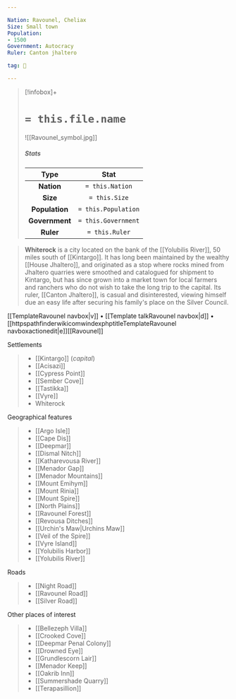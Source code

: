 ```yaml
---

Nation: Ravounel, Cheliax
Size: Small town
Population:
- 1500
Government: Autocracy
Ruler: Canton jhaltero

tag: 🌃

---
```


> [!infobox]+
> #  `= this.file.name`
> ![[Ravounel_symbol.jpg]]
> ##### Stats
> Type | Stat |
> :---:|:---:|
> **Nation** | `= this.Nation` |
> **Size** | `= this.Size` |
> **Population** | `= this.Population` |
> **Government** | `= this.Government` |
> **Ruler** | `= this.Ruler` |



> **Whiterock** is a city located on the bank of the [[Yolubilis River]], 50 miles south of [[Kintargo]]. It has long been maintained by the wealthy [[House Jhaltero]], and originated as a stop where rocks mined from Jhaltero quarries were smoothed and catalogued for shipment to Kintargo, but has since grown into a market town for local farmers and ranchers who do not wish to take the long trip to the capital. Its ruler, [[Canton Jhaltero]], is casual and disinterested, viewing himself due an easy life after securing his family's place on the Silver Council.



[[TemplateRavounel navbox|v]] • [[Template talkRavounel navbox|d]] • [[httpspathfinderwikicomwindexphptitleTemplateRavounel navboxactionedit|e]][[Ravounel]] 

 

Settlements 


> - [[Kintargo]] (*capital*)
> - [[Acisazi]]
> - [[Cypress Point]]
> - [[Sember Cove]]
> - [[Tastikka]]
> - [[Vyre]]
> - Whiterock


Geographical features 


> - [[Argo Isle]]
> - [[Cape Dis]]
> - [[Deepmar]]
> - [[Dismal Nitch]]
> - [[Katharevousa River]]
> - [[Menador Gap]]
> - [[Menador Mountains]]
> - [[Mount Emihym]]
> - [[Mount Rinia]]
> - [[Mount Spire]]
> - [[North Plains]]
> - [[Ravounel Forest]]
> - [[Revousa Ditches]]
> - [[Urchin's Maw|Urchins Maw]]
> - [[Veil of the Spire]]
> - [[Vyre Island]]
> - [[Yolubilis Harbor]]
> - [[Yolubilis River]]


Roads 


> - [[Night Road]]
> - [[Ravounel Road]]
> - [[Silver Road]]


Other places of interest 


> - [[Bellezeph Villa]]
> - [[Crooked Cove]]
> - [[Deepmar Penal Colony]]
> - [[Drowned Eye]]
> - [[Grundlescorn Lair]]
> - [[Menador Keep]]
> - [[Oakrib Inn]]
> - [[Summershade Quarry]]
> - [[Terapasillion]]





